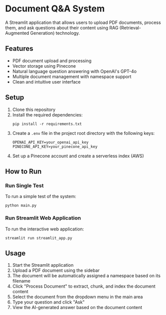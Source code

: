 # Document Q&A System

A Streamlit application that allows users to upload PDF documents, process them, and ask questions about their content using RAG (Retrieval-Augmented Generation) technology.

## Features
- PDF document upload and processing
- Vector storage using Pinecone
- Natural language question answering with OpenAI's GPT-4o
- Multiple document management with namespace support
- Clean and intuitive user interface

## Setup

1. Clone this repository
2. Install the required dependencies:
   ```
   pip install -r requirements.txt
   ```
3. Create a `.env` file in the project root directory with the following keys:
   ```
   OPENAI_API_KEY=your_openai_api_key
   PINECONE_API_KEY=your_pinecone_api_key
   ```
4. Set up a Pinecone account and create a serverless index (AWS)

## How to Run

### Run Single Test
To run a simple test of the system:
```
python main.py
```

### Run Streamlit Web Application
To run the interactive web application:
```
streamlit run streamlit_app.py
```

## Usage
1. Start the Streamlit application
2. Upload a PDF document using the sidebar
3. The document will be automatically assigned a namespace based on its filename
4. Click "Process Document" to extract, chunk, and index the document content
5. Select the document from the dropdown menu in the main area
6. Type your question and click "Ask"
7. View the AI-generated answer based on the document content

